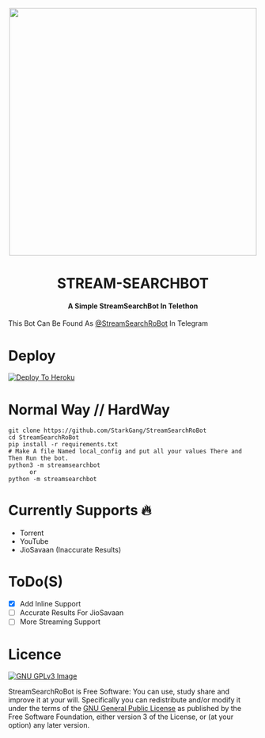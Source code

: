 <p align="center"><a href="https://t.me/fridayot"><img src="http://3.bp.blogspot.com/-ExIk5AimQ-Y/TobKhgclfFI/AAAAAAAAAFU/qD_KALfc7mg/s1600/torrents-utorrent+%25281%2529.png" width="500"></a></p> 
<h1 align="center"><b>STREAM-SEARCHBOT</b></h1>
<h4 align="center">A Simple StreamSearchBot In Telethon</h4>

This Bot Can Be Found As [@StreamSearchRoBot](https://telegram.dog/StreamSearchRoBot) In Telegram 

# Deploy
[![Deploy To Heroku](https://www.herokucdn.com/deploy/button.svg)](https://heroku.com/deploy?template=https://github.com/StarkGang/StreamSearchRoBot/blob/main)

# Normal Way // HardWay
```python3
git clone https://github.com/StarkGang/StreamSearchRoBot
cd StreamSearchRoBot
pip install -r requirements.txt
# Make A file Named local_config and put all your values There and Then Run the bot.
python3 -m streamsearchbot
      or 
python -m streamsearchbot
```

# Currently Supports 🔥
* Torrent 
* YouTube 
* JioSavaan (Inaccurate Results)

# ToDo(S)
* [x] Add Inline Support
* [ ] Accurate Results For JioSavaan
* [ ] More Streaming Support 

# Licence
[![GNU GPLv3 Image](https://www.gnu.org/graphics/gplv3-127x51.png)](http://www.gnu.org/licenses/gpl-3.0.en.html)  

StreamSearchRoBot is Free Software: You can use, study share and improve it at your
will. Specifically you can redistribute and/or modify it under the terms of the
[GNU General Public License](https://www.gnu.org/licenses/gpl.html) as
published by the Free Software Foundation, either version 3 of the License, or
(at your option) any later version. 
